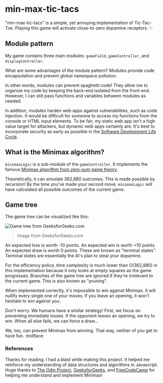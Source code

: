 # min-max-tic-tacs

"min-max-tic-tacs" is a simple, yet annoying implementation of Tic-Tac-Toe. Playing this game will activate close-to-zero dopamine receptors. :sparkles:

## Module pattern

My game contains three main modules: `gameField`, `gameController`, and `displayController`.

What are some advantages of the module pattern? Modules provide code encapsulation and prevent global namespace pollution.

In other words, modules can prevent spaghetti code! They allow me to organize my code by keeping the back-end isolated from the front-end. However, I can still pass functions and variables between modules as needed.

In addition, modules harden web apps against vulnerabilities, such as code injection. It would be difficult for someone to access my functions from the console or HTML input elements. To be fair, my static web app isn't a high value target for attackers, but dynamic web apps certainly are. It's best to incorporate security as early as possible in the [Software Development Life Cycle](https://en.wikipedia.org/wiki/Systems_development_life_cycle).

## What is the Minimax algorithm?

`minimaxLogic` is a sub-module of the `gameController`. It implements the famous [Minimax algorithm from zero-sum game theory](https://en.wikipedia.org/wiki/Minimax).

Theoretically, it can simulate 362,880 outcomes. This is made possible by recursion! By the time you've made your second move, `minimaxLogic` will have calculated all possible outcomes of the current game.

## Game tree

The game tree can be visualized like this:

![Game tree from GeeksforGeeks.com](https://media.geeksforgeeks.org/wp-content/uploads/TIC_TAC.jpg)
> Image from GeeksforGeeks.com

An expected loss is worth -10 points. An expected win is worth +10 points. An expected draw is worth 0 points. These are known as "terminal states". Terminal states are essentially the AI's plan to steal your dopamine.

For the efficiency police, time complexity is much lower than O(362,880) in this implementation because it only looks at empty squares as the game progresses. Branches of the game tree are ignored if they're irrelevant to the current game. This is also known as "pruning".

When implemented correctly, it's impossible to win against Minimax. It will nullify every single one of your moves. If you leave an opening, it won't hesitate to win against you.

Don't worry. We humans have a similar strategy! First, we focus on preventing immediate losses. If the opponent leaves an opening, we try to win. When all else fails, we can force a draw...

We, too, can prevent Minimax from winning. That way, neither of you get to have fun. :trollface:

### References

Thanks for reading. I had a blast while making this project. It helped me reinforce my understanding of data structures and algorithms in Javascript. Huge thanks to [The Odin Project](https://www.theodinproject.com/lessons/node-path-javascript-tic-tac-toe), [GeeksforGeeks](https://www.geeksforgeeks.org/finding-optimal-move-in-tic-tac-toe-using-minimax-algorithm-in-game-theory/), and [FreeCodeCamp](https://www.freecodecamp.org/news/how-to-make-your-tic-tac-toe-game-unbeatable-by-using-the-minimax-algorithm-9d690bad4b37/) for helping me understand and implement Minimax!